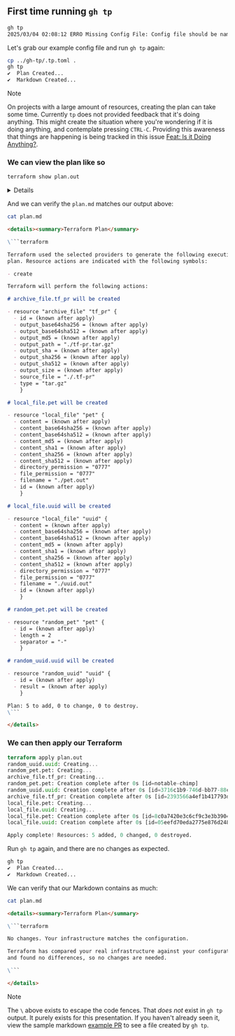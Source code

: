<!-- markdownlint-disable MD033 -->

## First time running `gh tp`

```bash
gh tp
2025/03/04 02:08:12 ERRO Missing Config File: Config file should be named .tp.toml and exist in your home directory or in your project's root.
```

Let's grab our example config file and run `gh tp` again:

```bash
cp ../gh-tp/.tp.toml .
gh tp
✔  Plan Created...
✔  Markdown Created...
```

> [!NOTE]
> On projects with a large amount of resources, creating the plan can take some time. Currently `tp` does not provided feedback that it's doing anything. This might create the situation where you're wondering if it is doing anything, and contemplate pressing `CTRL-C`. Providing this awareness that things are happening is being tracked in this issue [Feat: Is it Doing Anything?](https://github.com/esacteksab/gh-tp/issues/20).

### We can view the plan like so

```bash
terraform show plan.out
```

<details>

```terraform

Terraform used the selected providers to generate the following execution plan. Resource actions are indicated with the following symbols:
  + create

Terraform will perform the following actions:

  # archive_file.tf_pr will be created
  + resource "archive_file" "tf_pr" {
      + id                  = (known after apply)
      + output_base64sha256 = (known after apply)
      + output_base64sha512 = (known after apply)
      + output_md5          = (known after apply)
      + output_path         = "./tf-pr.tar.gz"
      + output_sha          = (known after apply)
      + output_sha256       = (known after apply)
      + output_sha512       = (known after apply)
      + output_size         = (known after apply)
      + source_file         = "./.tf-pr"
      + type                = "tar.gz"
    }

  # local_file.pet will be created
  + resource "local_file" "pet" {
      + content              = (known after apply)
      + content_base64sha256 = (known after apply)
      + content_base64sha512 = (known after apply)
      + content_md5          = (known after apply)
      + content_sha1         = (known after apply)
      + content_sha256       = (known after apply)
      + content_sha512       = (known after apply)
      + directory_permission = "0777"
      + file_permission      = "0777"
      + filename             = "./pet.out"
      + id                   = (known after apply)
    }

  # local_file.uuid will be created
  + resource "local_file" "uuid" {
      + content              = (known after apply)
      + content_base64sha256 = (known after apply)
      + content_base64sha512 = (known after apply)
      + content_md5          = (known after apply)
      + content_sha1         = (known after apply)
      + content_sha256       = (known after apply)
      + content_sha512       = (known after apply)
      + directory_permission = "0777"
      + file_permission      = "0777"
      + filename             = "./uuid.out"
      + id                   = (known after apply)
    }

  # random_pet.pet will be created
  + resource "random_pet" "pet" {
      + id        = (known after apply)
      + length    = 2
      + separator = "-"
    }

  # random_uuid.uuid will be created
  + resource "random_uuid" "uuid" {
      + id     = (known after apply)
      + result = (known after apply)
    }

Plan: 5 to add, 0 to change, 0 to destroy.
```

</details>

And we can verify the `plan.md` matches our output above:

```bash
cat plan.md
```

````md
<details><summary>Terraform Plan</summary>

\```terraform

Terraform used the selected providers to generate the following execution
plan. Resource actions are indicated with the following symbols:

- create

Terraform will perform the following actions:

# archive_file.tf_pr will be created

- resource "archive_file" "tf_pr" {
  - id = (known after apply)
  - output_base64sha256 = (known after apply)
  - output_base64sha512 = (known after apply)
  - output_md5 = (known after apply)
  - output_path = "./tf-pr.tar.gz"
  - output_sha = (known after apply)
  - output_sha256 = (known after apply)
  - output_sha512 = (known after apply)
  - output_size = (known after apply)
  - source_file = "./.tf-pr"
  - type = "tar.gz"
    }

# local_file.pet will be created

- resource "local_file" "pet" {
  - content = (known after apply)
  - content_base64sha256 = (known after apply)
  - content_base64sha512 = (known after apply)
  - content_md5 = (known after apply)
  - content_sha1 = (known after apply)
  - content_sha256 = (known after apply)
  - content_sha512 = (known after apply)
  - directory_permission = "0777"
  - file_permission = "0777"
  - filename = "./pet.out"
  - id = (known after apply)
    }

# local_file.uuid will be created

- resource "local_file" "uuid" {
  - content = (known after apply)
  - content_base64sha256 = (known after apply)
  - content_base64sha512 = (known after apply)
  - content_md5 = (known after apply)
  - content_sha1 = (known after apply)
  - content_sha256 = (known after apply)
  - content_sha512 = (known after apply)
  - directory_permission = "0777"
  - file_permission = "0777"
  - filename = "./uuid.out"
  - id = (known after apply)
    }

# random_pet.pet will be created

- resource "random_pet" "pet" {
  - id = (known after apply)
  - length = 2
  - separator = "-"
    }

# random_uuid.uuid will be created

- resource "random_uuid" "uuid" {
  - id = (known after apply)
  - result = (known after apply)
    }

Plan: 5 to add, 0 to change, 0 to destroy.
\```

</details>
````

### We can then apply our Terraform

```terraform
terraform apply plan.out
random_uuid.uuid: Creating...
random_pet.pet: Creating...
archive_file.tf_pr: Creating...
random_pet.pet: Creation complete after 0s [id=notable-chimp]
random_uuid.uuid: Creation complete after 0s [id=3716c1b9-746d-bb77-88c6-9559293517d8]
archive_file.tf_pr: Creation complete after 0s [id=2393566a4ef1b417793d52c8f119147fce053b25]
local_file.pet: Creating...
local_file.uuid: Creating...
local_file.pet: Creation complete after 0s [id=8c0a7420e3c6cf9c3e3b39047c5e4688c6252cae]
local_file.uuid: Creation complete after 0s [id=05eefd70eda2775e876d248a874c4e8e84ba8c0d]

Apply complete! Resources: 5 added, 0 changed, 0 destroyed.
```

Run `gh tp` again, and there are no changes as expected.

```bash
gh tp
✔  Plan Created...
✔  Markdown Created...
```

We can verify that our Markdown contains as much:

```bash
cat plan.md
```

````md
<details><summary>Terraform Plan</summary>

\```terraform

No changes. Your infrastructure matches the configuration.

Terraform has compared your real infrastructure against your configuration
and found no differences, so no changes are needed.

\```

</details>
````

> [!NOTE]
> The `\` above exists to escape the code fences. That _does not_ exist in `gh tp` output. It purely exists for this presentation. If you haven't already seen it, view the sample markdown [example PR](./EXAMPLE-PR.md) to see a file created by `gh tp`.
